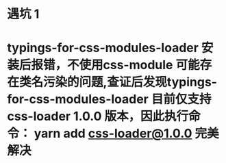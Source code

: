 # 遇坑 1
# typings-for-css-modules-loader 安装后报错，不使用css-module 可能存在类名污染的问题,查证后发现typings-for-css-modules-loader 目前仅支持 css-loader 1.0.0 版本，因此执行命令： yarn add css-loader@1.0.0 完美解决